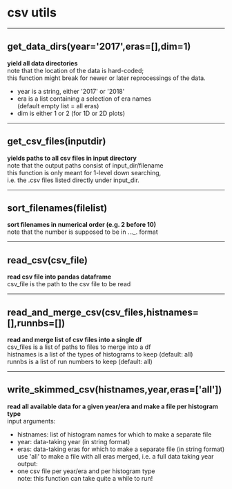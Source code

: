 # csv utils  
  
- - -    
## get_data_dirs(year='2017',eras=[],dim=1)  
**yield all data directories**  
note that the location of the data is hard-coded;  
this function might break for newer or later reprocessings of the data.  
- year is a string, either '2017' or '2018'  
- era is a list containing a selection of era names  
(default empty list = all eras)  
- dim is either 1 or 2 (for 1D or 2D plots)  
  
- - -    
## get_csv_files(inputdir)  
**yields paths to all csv files in input directory**  
note that the output paths consist of input_dir/filename  
this function is only meant for 1-level down searching,  
i.e. the .csv files listed directly under input_dir.  
  
- - -    
## sort_filenames(filelist)  
**sort filenames in numerical order (e.g. 2 before 10)**  
note that the number is supposed to be in ..._<number>.<extension> format  
  
- - -    
## read_csv(csv_file)  
**read csv file into pandas dataframe**  
csv_file is the path to the csv file to be read  
  
- - -    
## read_and_merge_csv(csv_files,histnames=[],runnbs=[])  
**read and merge list of csv files into a single df**  
csv_files is a list of paths to files to merge into a df  
histnames is a list of the types of histograms to keep (default: all)  
runnbs is a list of run numbers to keep (default: all)  
  
- - -    
## write_skimmed_csv(histnames,year,eras=['all'])  
**read all available data for a given year/era and make a file per histogram type**  
input arguments:  
- histnames: list of histogram names for which to make a separate file  
- year: data-taking year (in string format)  
- eras: data-taking eras for which to make a separate file (in string format)  
use 'all' to make a file with all eras merged, i.e. a full data taking year  
output:  
- one csv file per year/era and per histogram type  
note: this function can take quite a while to run!  
  

